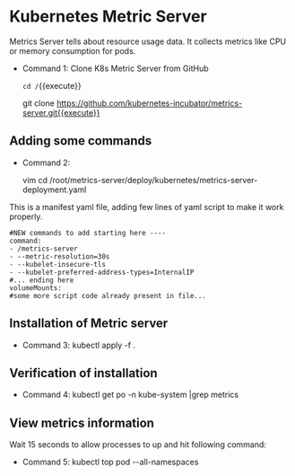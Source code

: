 # Kubernetes Metric Server
  Metrics Server tells about resource usage data. It collects metrics like CPU or memory consumption for pods.
  - Command 1: Clone K8s Metric Server from GitHub
    
    `cd /`{{execute}}<br/>
    
    git clone https://github.com/kubernetes-incubator/metrics-server.git{{execute}}

## Adding some commands
  - Command 2: 
    
    vim cd /root/metrics-server/deploy/kubernetes/metrics-server-deployment.yaml
  
  This is a manifest yaml file, adding few lines of yaml script to make it work properly. 

    #NEW commands to add starting here ----
    command:
    - /metrics-server
    - --metric-resolution=30s
    - --kubelet-insecure-tls
    - --kubelet-preferred-address-types=InternalIP
    #... ending here
    volumeMounts:
    #some more script code already present in file...
    
## Installation of Metric server
  - Command 3: 
  kubectl apply -f .
  
## Verification of installation 
  - Command 4: 
  kubectl get po -n kube-system |grep metrics

## View metrics information 
  Wait 15 seconds to allow processes to up and hit following command:
  - Command 5: 
  kubectl top pod --all-namespaces
